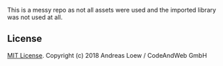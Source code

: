 This is a messy repo as not all assets were used and the imported library was not used at all. 


## License

[MIT License](LICENSE). Copyright (c) 2018 Andreas Loew / CodeAndWeb GmbH
